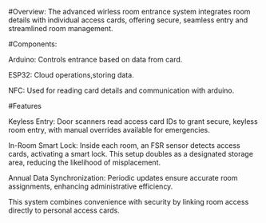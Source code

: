 #Overview:
The advanced wirless room entrance system integrates room details with individual access cards, offering secure, seamless entry and streamlined room management.

#Components:

Arduino: Controls entrance based on data from card.

ESP32: Cloud operations,storing data.

NFC: Used for reading card details and communication with arduino.

#Features

Keyless Entry: Door scanners read access card IDs to grant secure, keyless room entry, with manual overrides available for emergencies.

In-Room Smart Lock: Inside each room, an FSR sensor detects access cards, activating a smart lock. This setup doubles as a designated storage area, reducing the likelihood of misplacement.

Annual Data Synchronization: Periodic updates ensure accurate room assignments, enhancing administrative efficiency.

This system combines convenience with security by linking room access directly to personal access cards.


